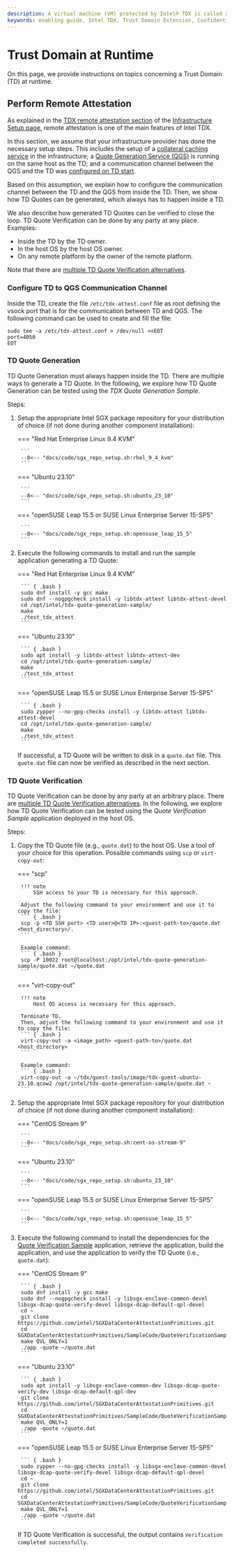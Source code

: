 ```yaml
---
description: A virtual machine (VM) protected by Intel® TDX is called a Trust Domain (TD). Several aspects are important for a TD at runtime.
keywords: enabling guide, Intel TDX, Trust Domain Extension, Confidential Computing, Trust Domain, runtime
---
```

<!---
Copyright (C) 2024 Intel Corporation
SPDX-License-Identifier: CC-BY-4.0
-->

# Trust Domain at Runtime

On this page, we provide instructions on topics concerning a Trust Domain (TD) at runtime.


## Perform Remote Attestation

As explained in the [TDX remote attestation section](../02/infrastructure_setup.md#intel-tdx-remote-attestation) of the [Infrastructure Setup page](../02/infrastructure_setup.md), remote attestation is one of the main features of Intel TDX.

In this section, we assume that your infrastructure provider has done the necessary setup steps.
This includes the setup of a [collateral caching service](../02/infrastructure_setup.md#collateral-caching-service) in the infrastructure; a [Quote Generation Service (QGS)](../05/host_os_setup.md#install-qgs) is running on the same host as the TD; and a communication channel between the QGS and the TD was [configured on TD start](../05/host_os_setup.md#setup-communication-path-between-qgs-and-td).

Based on this assumption, we explain how to configure the communication channel between the TD and the QGS from inside the TD.
Then, we show how TD Quotes can be generated, which always has to happen inside a TD.

We also describe how generated TD Quotes can be verified to close the loop.
TD Quote Verification can be done by any party at any place.
Examples:

- Inside the TD by the TD owner.
- In the host OS by the host OS owner.
- On any remote platform by the owner of the remote platform.

Note that there are [multiple TD Quote Verification alternatives](../02/infrastructure_setup.md#td-quote-verification).


### Configure TD to QGS Communication Channel

Inside the TD, create the file `/etc/tdx-attest.conf` file as root defining the vsock port that is for the communication between TD and QGS.
The following command can be used to create and fill the file:

``` { .text }
sudo tee -a /etc/tdx-attest.conf > /dev/null <<EOT
port=4050
EOT
```


### TD Quote Generation

TD Quote Generation must always happen inside the TD.
There are multiple ways to generate a TD Quote.
In the following, we explore how TD Quote Generation can be tested using the *TDX Quote Generation Sample*.

Steps:

1. Setup the appropriate Intel SGX package repository for your distribution of choice (if not done during another component installation):

    === "Red Hat Enterprise Linux 9.4 KVM"

        ```
        --8<-- "docs/code/sgx_repo_setup.sh:rhel_9_4_kvm"
        ```

    === "Ubuntu 23.10"

        ```
        --8<-- "docs/code/sgx_repo_setup.sh:ubuntu_23_10"
        ```

    === "openSUSE Leap 15.5 or SUSE Linux Enterprise Server 15-SP5"

        ```
        --8<-- "docs/code/sgx_repo_setup.sh:opensuse_leap_15_5"
        ```

2. Execute the following commands to install and run the sample application generating a TD Quote:

    === "Red Hat Enterprise Linux 9.4 KVM"

        ``` { .bash }
        sudo dnf install -y gcc make
        sudo dnf --nogpgcheck install -y libtdx-attest libtdx-attest-devel
        cd /opt/intel/tdx-quote-generation-sample/
        make
        ./test_tdx_attest
        ```

    === "Ubuntu 23.10"

        ``` { .bash }
        sudo apt install -y libtdx-attest libtdx-attest-dev
        cd /opt/intel/tdx-quote-generation-sample/
        make
        ./test_tdx_attest
        ```

    === "openSUSE Leap 15.5 or SUSE Linux Enterprise Server 15-SP5"

        ``` { .bash }
        sudo zypper --no-gpg-checks install -y libtdx-attest libtdx-attest-devel
        cd /opt/intel/tdx-quote-generation-sample/
        make
        ./test_tdx_attest
        ```

    If successful, a TD Quote will be written to disk in a `quote.dat` file.
    This `quote.dat` file can now be verified as described in the next section.


### TD Quote Verification

TD Quote Verification can be done by any party at an arbitrary place.
There are [multiple TD Quote Verification alternatives](../02/infrastructure_setup.md#td-quote-verification).
In the following, we explore how TD Quote Verification can be tested using the *Quote Verification Sample* application deployed in the host OS.

Steps:

1. Copy the TD Quote file (e.g., `quote.dat`) to the host OS.
    Use a tool of your choice for this operation.
    Possible commands using `scp` or ``virt-copy-out``:

    === "scp"

        !!! note
            SSH access to your TD is necessary for this approach.

        Adjust the following command to your environment and use it to copy the file:
        ``` { .bash }
        scp -p <TD SSH port> <TD user>@<TD IP>:<guest-path-to>/quote.dat <host_directory>/.
        ```

        Example command:
        ``` { .bash }
        scp -P 10022 root@localhost:/opt/intel/tdx-quote-generation-sample/quote.dat ~/quote.dat
        ```

    === "virt-copy-out"

        !!! note
            Host OS access is necessary for this approach.

        Terminate TD.
        Then, adjust the following command to your environment and use it to copy the file:
        ``` { .bash }
        virt-copy-out -a <image_path> <guest-path-to>/quote.dat <host_directory>
        ```

        Example command:
        ``` { .bash }
        virt-copy-out -a ~/tdx/guest-tools/image/tdx-guest-ubuntu-23.10.qcow2 /opt/intel/tdx-quote-generation-sample/quote.dat ~
        ```

2. Setup the appropriate Intel SGX package repository for your distribution of choice (if not done during another component installation):

    === "CentOS Stream 9"

        ```
        --8<-- "docs/code/sgx_repo_setup.sh:cent-os-stream-9"
        ```

    === "Ubuntu 23.10"

        ```
        --8<-- "docs/code/sgx_repo_setup.sh:ubuntu_23_10"
        ```

    === "openSUSE Leap 15.5 or SUSE Linux Enterprise Server 15-SP5"

        ```
        --8<-- "docs/code/sgx_repo_setup.sh:opensuse_leap_15_5"
        ```

3. Execute the following command to install the dependencies for the [Quote Verification Sample](https://github.com/intel/SGXDataCenterAttestationPrimitives/tree/master/SampleCode/QuoteVerificationSample) application, retrieve the application, build the application, and use the application to verify the TD Quote (i.e., `quote.dat`):

    === "CentOS Stream 9"

        ``` { .bash }
        sudo dnf install -y gcc make
        sudo dnf --nogpgcheck install -y libsgx-enclave-common-devel libsgx-dcap-quote-verify-devel libsgx-dcap-default-qpl-devel
        cd ~
        git clone https://github.com/intel/SGXDataCenterAttestationPrimitives.git
        cd SGXDataCenterAttestationPrimitives/SampleCode/QuoteVerificationSample
        make QVL_ONLY=1
        ./app -quote ~/quote.dat
        ```

    === "Ubuntu 23.10"

        ``` { .bash }
        sudo apt install -y libsgx-enclave-common-dev libsgx-dcap-quote-verify-dev libsgx-dcap-default-qpl-dev
        git clone https://github.com/intel/SGXDataCenterAttestationPrimitives.git
        cd SGXDataCenterAttestationPrimitives/SampleCode/QuoteVerificationSample
        make QVL_ONLY=1
        ./app -quote ~/quote.dat
        ```

    === "openSUSE Leap 15.5 or SUSE Linux Enterprise Server 15-SP5"

        ``` { .bash }
        sudo zypper --no-gpg-checks install -y libsgx-enclave-common-devel libsgx-dcap-quote-verify-devel libsgx-dcap-default-qpl-devel
        cd ~
        git clone https://github.com/intel/SGXDataCenterAttestationPrimitives.git
        cd SGXDataCenterAttestationPrimitives/SampleCode/QuoteVerificationSample
        make QVL_ONLY=1
        ./app -quote ~/quote.dat
        ```

    If TD Quote Verification is successful, the output contains `Verification completed successfully`.
